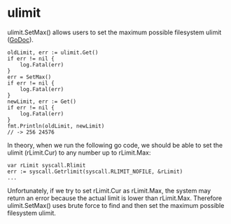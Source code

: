# ulimit
ulimit.SetMax() allows users to set the maximum possible filesystem ulimit ([GoDoc](https://godoc.org/github.com/imclaren/ulimit)).

```
oldLimit, err := ulimit.Get()
if err != nil {
	log.Fatal(err)
}
err = SetMax()
if err != nil {
	log.Fatal(err)
}
newLimit, err := Get()
if err != nil {
	log.Fatal(err)
}
fmt.Println(oldLimit, newLimit)
// -> 256 24576
```

In theory, when we run the following go code, we should be able to set the ulimit (rLimit.Cur) to any number up to rLimit.Max: 

```
var rLimit syscall.Rlimit
err := syscall.Getrlimit(syscall.RLIMIT_NOFILE, &rLimit)
...
```

Unfortunately, if we try to set rLimit.Cur as rLimit.Max, the system may return an error because the actual limit is lower than rLimit.Max.  Therefore ulimit.SetMax() uses brute force to find and then set the maximum possible filesystem ulimit.